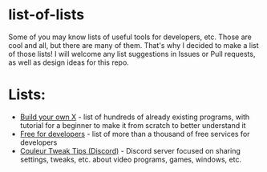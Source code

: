 # list-of-lists
Some of you may know lists of useful tools for developers, etc. Those are cool and all, but there are many of them. That's why I decided to make a list of those lists! I will welcome any list suggestions in Issues or Pull requests, as well as design ideas for this repo.
# Lists:
- [Build your own X](https://github.com/codecrafters-io/build-your-own-x) - list of hundreds of already existing programs, with tutorial for a beginner to make it from scratch to better understand it
- [Free for developers](https://free-for.dev/) - list of more than a thousand of free services for developers
- [Couleur Tweak Tips (Discord)](https://discord.gg/rg94nUkUaj) - Discord server focused on sharing settings, tweaks, etc. about video programs, games, windows, etc.
